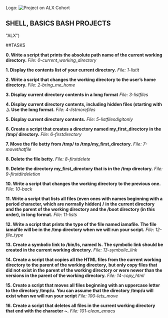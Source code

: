   Logo: ![Project on ALX Cohort](/https://www.alxafrica.com/wp-content/uploads/2022/01/header-logo.png "ALX")

## SHELL, BASICS BASH PROJECTS
"ALX")

##TASKS

**0. Write a script that prints the absolute path name of the current working directory.**
    *File: 0-current_working_directory*
    
**1. Display the contents list of your current directory.**
    *File: 1-listit*
    
**2. Write a script that changes the working directory to the user’s home directory.**
    *File: 2-bring_me_home*
    
**3. Display current directory contents in a long format**
    *File: 3-listfiles*
    
**4. Display current directory contents, including hidden files (starting with .). Use the long format.**
    *File: 4-listmorefiles*
    
**5. Display current directory contents.**
    *File: 5-listfilesdigitonly*
    
**6. Create a script that creates a directory named my_first_directory in the /tmp/ directory.**
   *File: 6-firstdirectory*
   
**7. Move the file betty from /tmp/ to /tmp/my_first_directory.**
    *File: 7-movethatfile*
    
**8. Delete the file betty.**
    *File: 8-firstdelete*
    
**9. Delete the directory my_first_directory that is in the /tmp directory.**
    *File: 9-firstdirdeletion*
    
**10. Write a script that changes the working directory to the previous one.**
    *File: 10-back*
    
**11. Write a script that lists all files (even ones with names beginning with a period character, which are normally hidden) /**
**in the current directory and the parent of the working directory and the /boot directory (in this order), in long format.**
    *File: 11-lists*
    
**12. Write a script that prints the type of the file named iamafile. The file iamafile will be in the /tmp directory when we will run your script.**
    *File: 12-file_type*
    
**13. Create a symbolic link to /bin/ls, named __ls__. The symbolic link should be created in the current working directory.**
    *File: 13-symbolic_link*
    
**14. Create a script that copies all the HTML files from the current working directory to the parent of the working directory,**
**but only copy files that did not exist in the parent of the working directory or were newer than the versions in the parent of the working directory.**
    *File: 14-copy_html*
    
**15. Create a script that moves all files beginning with an uppercase letter to the directory /tmp/u.**
**You can assume that the directory /tmp/u will exist when we will run your script**
    *File: 100-lets_move*
    
**16. Create a script that deletes all files in the current working directory that end with the character ~.**
    *File: 101-clean_emacs*
